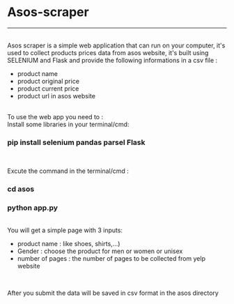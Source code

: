 # Asos-scraper

<hr>
<br>
Asos scraper is a simple web application that can run on your computer, it's used to collect products prices data from asos website, it's built using SELENIUM and Flask and provide the following informations in a csv file :

<br>
<ul>
  <li>product name</li>
  <li>product original price</li>
  <li>product current price</li>
  <li>product url in asos website</li>
  
</ul>
<br>
To use the web app you need to :
<br>
Install some libraries in your terminal/cmd: <h3>pip install selenium pandas parsel Flask</h3>
<br>

Excute the command in the terminal/cmd : 
<h3>cd asos</h3>
<h3>python app.py</h3>

<br>
You will get a simple page with 3 inputs:
<ul>
  <li>product name : like shoes, shirts,...) </li>
  <li>Gender : choose the product for men or women or unisex </li>
  <li>number of pages : the number of pages to be collected from yelp website</li>
</ul>

<br>

After you submit the data will be saved in csv format in the asos directory

